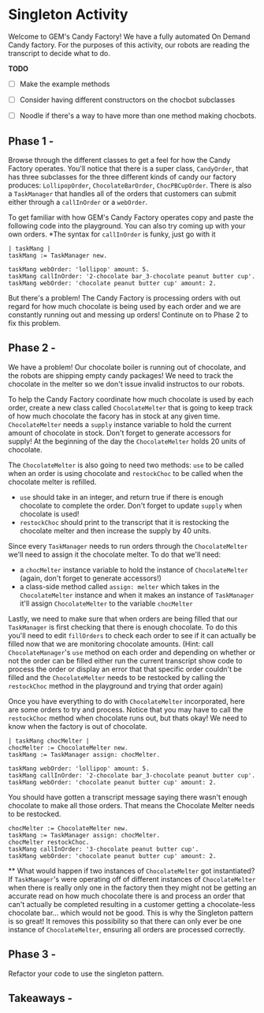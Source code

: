 # Singleton Activity

Welcome to GEM's Candy Factory! We have a fully automated On Demand Candy factory. For the purposes of this activity, our robots are reading the transcript to decide what to do.

**TODO**
- [ ] Make the example methods
- [ ] Consider having different constructors on the chocbot subclasses
- [ ] Noodle if there's a way to have more than one method making chocbots.


## Phase 1 - 
Browse through the different classes to get a feel for how the Candy Factory operates. You'll notice that there is a super class, `CandyOrder`, that has three subclasses for the three different kinds of candy our factory produces: `LollipopOrder`, `ChocolateBarOrder`, `ChocPBCupOrder`. There is also a `TaskManager` that handles all of the orders that customers can submit either through a `callInOrder` or a `webOrder`.

To get familiar with how GEM's Candy Factory operates copy and paste the following code into the playground. You can also try coming up with your own orders. 
*The syntax for `callInOrder` is funky, just go with it

```smalltalk
| taskMang |
taskMang := TaskManager new.

taskMang webOrder: 'lollipop' amount: 5.
taskMang callInOrder: '2-chocolate bar_3-chocolate peanut butter cup'.
taskMang webOrder: 'chocolate peanut butter cup' amount: 2.
```

But there's a problem! The Candy Factory is processing orders with out regard for how much chocolate is being used by each order and we are constantly running out and messing up orders! Continute on to Phase 2 to fix this problem.

## Phase 2 - 
We have a problem! Our chocolate boiler is running out of chocolate, and the robots are shipping empty candy packages! We need to track the chocolate in the melter so we don't issue invalid instructos to our robots.

To help the Candy Factory  coordinate how much chocolate is used by each order, create a new class called `ChocolateMelter` that is going to keep track of how much chocolate the facory has in stock at any given time. `ChocolateMelter` needs a `supply` instance variable to hold the current amount of chocolate in stock. Don't forget to generate accessors for supply! At the beginning of the day the `ChocolateMelter` holds 20 units of chocolate.

The `ChocolateMelter` is also going to need two methods: `use` to be called when an order is using chocolate and `restockChoc` to be called when the chocolate melter is refilled.
   - `use` should take in an integer, and return true if there is enough chocolate to complete the order. Don't forget to update `supply` when chocolate is used!
   - `restockChoc` should print to the transcript that it is restocking the chocolate melter and then increase the supply by 40 units. 

Since every `TaskManager` needs to run orders through the `ChocolateMelter` we'll need to assign it the chocolate melter. To do that we'll need:
   - a `chocMelter` instance variable to hold the instance of `ChocolateMelter` (again, don't forget to generate accessors!)
   - a class-side method called `assign: melter` which takes in the `ChocolateMelter` instance and when it makes an instance of `TaskManager` it'll assign `ChocolateMelter` to the variable `chocMelter`

Lastly, we need to make sure that when orders are being filled that our `TaskManager` is first checking that there is enough chocolate. To do this you'll need to edit `fillOrders` to check each order to see if it can actually be filled now that we are monitoring chocolate amounts. (Hint: call `ChocolateManager`'s `use` method on each order and depending on whether or not the order can be filled either run the current transcript show code to process the order or display an error that that specific order couldn't be filled and the `ChocolateMelter` needs to be restocked by calling the `restockChoc` method in the playground and trying that order again)

Once you have everything to do with `ChocolateMelter` incorporated, here are some orders to try and process. Notice that you may have to call the `restockChoc` method when chocolate runs out, but thats okay! We need to know when the factory is out of chocolate.

```smalltalk
| taskMang chocMelter |
chocMelter := ChocolateMelter new.
taskMang := TaskManager assign: chocMelter.

taskMang webOrder: 'lollipop' amount: 5.
taskMang callInOrder: '2-chocolate bar_3-chocolate peanut butter cup'.
taskMang webOrder: 'chocolate peanut butter cup' amount: 2.
```
You should have gotten a transcript message saying there wasn't enough chocolate to make all those orders. That means the Chocolate Melter needs to be restocked.

```smalltalk
chocMelter := ChocolateMelter new.
taskMang := TaskManager assign: chocMelter.
chocMelter restockChoc.
taskMang callInOrder: '3-chocolate peanut butter cup'.
taskMang webOrder: 'chocolate peanut butter cup' amount: 2.
```


** What would happen if two instances of `ChocolateMelter` got instantiated? If `TaskManager`'s were operating off of different instances of `ChocolateMelter` when there is really only one in the factory then they might not be getting an accurate read on how much chocolate there is and process an order that can't actually be completed resulting in a customer getting a chocolate-less chocolate bar... which would not be good. This is why the Singleton pattern is so great! It removes this possibility so that there can only ever be one instance of `ChocolateMelter`, ensuring all orders are processed correctly.

## Phase 3 -
Refactor your code to use the singleton pattern.



## Takeaways -

